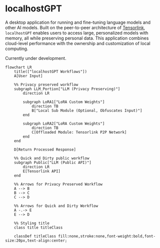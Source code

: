 # localhostGPT

A desktop application for running and fine-tuning language models and other AI models. Built on the peer-to-peer architecture of [Tensorlink](https://github.com/smartnodes-lab/tensorlink), `localhostGPT` enables users to access large, personalized models with memory, all while preserving personal data. This application combines cloud-level performance with the ownership and customization of local computing.

Currently under development.

```mermaid
flowchart LR
    title(["localhostGPT Workflows"])
    A[User Input]

    %% Privacy preserved workflow
    subgraph LLM_Portion["LLM (Privacy Preserving)"]
        direction LR

        subgraph LoRA1["LoRA Custom Weights"]
            direction TB
            B["Local Sub Module (Optional, Obfuscates Input)"]
        end

        subgraph LoRA2["LoRA Custom Weights"]
            direction TB
            C[Offloaded Module: Tensorlink P2P Network]
        end
    end

    D[Return Processed Response]

    %% Quick and Dirty public workflow
    subgraph Public["LLM (Public API)"]
        direction LR
        E[Tensorlink API]
    end

    %% Arrows for Privacy Preserved Workflow
    A --> B
    B --> C
    C --> D

    %% Arrows for Quick and Dirty Workflow
    A -.-> E
    E --> D

    %% Styling title
    class title titleClass

    classDef titleClass fill:none,stroke:none,font-weight:bold,font-size:20px,text-align:center;
```
